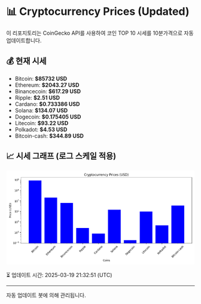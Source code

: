 
# 📊 Cryptocurrency Prices (Updated)

이 리포지토리는 CoinGecko API를 사용하여 코인 TOP 10 시세를 10분가격으로 자동 업데이트합니다.

## 💰 현재 시세
- Bitcoin: **$85732 USD**
- Ethereum: **$2043.27 USD**
- Binancecoin: **$617.29 USD**
- Ripple: **$2.51 USD**
- Cardano: **$0.733386 USD**
- Solana: **$134.07 USD**
- Dogecoin: **$0.175405 USD**
- Litecoin: **$93.22 USD**
- Polkadot: **$4.53 USD**
- Bitcoin-cash: **$344.89 USD**

## 📈 시세 그래프 (로그 스케일 적용)
![Crypto Prices](crypto_prices.png)

⏳ 업데이트 시간: 2025-03-19 21:32:51 (UTC)

---
자동 업데이트 봇에 의해 관리됩니다.
